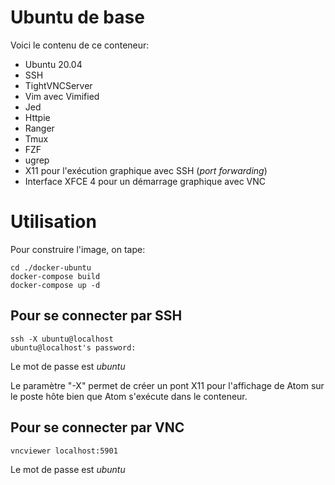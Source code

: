 # Ubuntu de base

Voici le contenu de ce conteneur:

* Ubuntu 20.04
* SSH
* TightVNCServer
* Vim avec Vimified
* Jed
* Httpie
* Ranger
* Tmux
* FZF
* ugrep
* X11 pour l'exécution graphique avec SSH (*port forwarding*)
* Interface XFCE 4 pour un démarrage graphique avec VNC

# Utilisation

Pour construire l'image, on tape:

```
cd ./docker-ubuntu
docker-compose build
docker-compose up -d
```

## Pour se connecter par SSH

```
ssh -X ubuntu@localhost
ubuntu@localhost's password:
```

Le mot de passe est *ubuntu*

Le paramètre "-X" permet de créer un pont X11 pour l'affichage de Atom sur le
poste hôte bien que Atom s'exécute dans le conteneur.

## Pour se connecter par VNC

```
vncviewer localhost:5901
```

Le mot de passe est *ubuntu*


